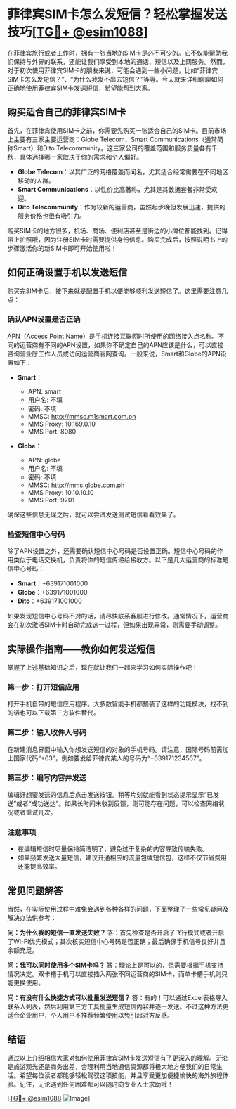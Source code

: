 # 菲律宾SIM卡怎么发短信？轻松掌握发送技巧[[TG💪+ @esim1088](https://t.me/s/esim1088)]

在菲律宾旅行或者工作时，拥有一张当地的SIM卡是必不可少的。它不仅能帮助我们保持与外界的联系，还能让我们享受到本地的通话、短信以及上网服务。然而，对于初次使用菲律宾SIM卡的朋友来说，可能会遇到一些小问题，比如“菲律宾SIM卡怎么发短信？”、“为什么我发不出去短信？”等等。今天就来详细聊聊如何正确地使用菲律宾SIM卡发送短信，希望能帮到大家。

## 购买适合自己的菲律宾SIM卡

首先，在菲律宾使用SIM卡之前，你需要先购买一张适合自己的SIM卡。目前市场上主要有三家主要运营商：Globe Telecom、Smart Communications（通常简称Smart）和Dito Telecommunity。这三家公司的覆盖范围和服务质量各有千秋，具体选择哪一家取决于你的需求和个人偏好。

- **Globe Telecom**：以其广泛的网络覆盖而闻名，尤其适合经常需要在不同地区移动的人群。
- **Smart Communications**：以性价比高著称，尤其是其数据套餐非常受欢迎。
- **Dito Telecommunity**：作为较新的运营商，虽然起步晚但发展迅速，提供的服务价格也很有吸引力。

购买SIM卡的地方很多，机场、商场、便利店甚至是街边的小摊位都能找到。记得带上护照哦，因为注册SIM卡时需要提供身份信息。购买完成后，按照说明书上的步骤激活你的新SIM卡即可开始使用啦！

## 如何正确设置手机以发送短信

购买完SIM卡后，接下来就是配置手机以便能够顺利发送短信了。这里需要注意几点：

### 确认APN设置是否正确
APN（Access Point Name）是手机连接互联网时所使用的网络接入点名称。不同的运营商有不同的APN设置，如果你不确定自己的APN应该是什么，可以直接咨询营业厅工作人员或访问运营商官网查询。一般来说，Smart和Globe的APN设置如下：

- **Smart**：
  - APN: smart
  - 用户名: 不填
  - 密码: 不填
  - MMSC: http://mmsc.m1smart.com.ph
  - MMS Proxy: 10.169.0.10
  - MMS Port: 8080

- **Globe**：
  - APN: globe
  - 用户名: 不填
  - 密码: 不填
  - MMSC: http://mms.globe.com.ph
  - MMS Proxy: 10.10.10.10
  - MMS Port: 9201

确保这些信息无误之后，就可以尝试发送测试短信看看效果了。

### 检查短信中心号码
除了APN设置之外，还需要确认短信中心号码是否设置正确。短信中心号码的作用类似于电话交换机，负责将你的短信传递给接收方。以下是几大运营商的标准短信中心号码：

- **Smart**：+639171001000
- **Globe**：+639171001000
- **Dito**：+639171001000

如果发现短信中心号码不对的话，请尽快联系客服进行修改。通常情况下，运营商会在初次激活SIM卡时自动完成这一过程，但如果出现异常，则需要手动调整。

## 实际操作指南——教你如何发送短信

掌握了上述基础知识之后，现在就让我们一起来学习如何实际操作吧！

### 第一步：打开短信应用
打开手机自带的短信应用程序。大多数智能手机都预装了这样的功能模块，找不到的话也可以下载第三方软件替代。

### 第二步：输入收件人号码
在新建消息界面中输入你想发送短信的对象的手机号码。请注意，国际号码前需加上国家代码“+63”，例如要发给菲律宾某人的号码为“+639171234567”。

### 第三步：编写内容并发送
编辑好想要发送的信息后点击发送按钮。稍等片刻就能看到状态提示显示“已发送”或者“成功送达”。如果长时间未收到反馈，则可能存在问题，可以检查网络状况或者重试几次。

### 注意事项
- 在编辑短信时尽量保持简洁明了，避免过于复杂的内容导致传输失败。
- 如果频繁发送大量短信，建议开通相应的流量包或短信包，这样不仅节省费用还能提高效率。

## 常见问题解答

当然，在实际使用过程中难免会遇到各种各样的问题，下面整理了一些常见疑问及解决办法供参考：

**问：为什么我的短信一直发送失败？**
答：首先检查是否开启了飞行模式或者开启了Wi-Fi优先模式；其次核实短信中心号码是否正确；最后确保手机信号良好并且余额充足。

**问：我可以同时使用多个SIM卡吗？**
答：理论上是可以的，但需要根据手机支持情况决定。双卡槽手机可以直接插入两张不同运营商的SIM卡，而单卡槽手机则只能更换使用。

**问：有没有什么快捷方式可以批量发送短信？**
答：有的！可以通过Excel表格导入联系人列表，然后利用第三方工具批量生成短信内容并逐一发送。不过这种方法更适合企业用户，个人用户不推荐频繁使用以免引起对方反感。

## 结语

通过以上介绍相信大家对如何使用菲律宾SIM卡发送短信有了更深入的理解。无论是旅游观光还是商务出差，合理利用当地通信资源都将极大地方便我们的日常生活。希望每位读者都能够轻松驾驭这项技能，并且享受更加便捷愉快的海外旅程体验。记住，无论遇到任何困难都可以随时向专业人士求助哦！

[[TG💪+ @esim1088](https://t.me/s/esim1088) ![Image](https://i.postimg.cc/4NQfJmqS/Snipaste-2025-05-13-00-14-12.png)]